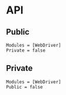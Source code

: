 # API

## Public

```@autodocs
Modules = [WebDriver]
Private = false
```

## Private

```@autodocs
Modules = [WebDriver]
Public = false
```
